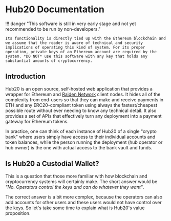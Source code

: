 # Hub20 Documentation

!!! danger "This software is still in very early stage and not yet recommended to be run by non-developers."

    Its functionality is directly tied up with the Ethereum blockchain and we assume that the reader is aware of technical and security implications of operating this kind of system. For its proper operation, private keys of an Ethereum account are required by the system. *DO NOT* use this software with any key that holds any substantial amounts of cryptocurrency.


## Introduction

Hub20 is an open source, self-hosted web application that provides a
wrapper for Ethereum and [Raiden Network](https://raiden.network)
client nodes. It hides all of the complexity from end-users so that
they can make and receive payments in ETH and any ERC20-compliant
token using always the fastest/cheapest possible route without ever
needing to know any technical detail. It also provides a set of APIs
that effectively turn any deployment into a payment gateway for
Ethereum tokens.

In practice, one can think of each instance of Hub20 of a single
"crypto bank" where users simply have access to their individual
accounts and token balances, while the person running the deployment
(hub operator or hub owner) is the one with actual access to the bank
vault and funds.


## Is Hub20 a Custodial Wallet?

This is a question that those more familiar with how blockchain and
cryptocurrency systems will certainly make. The short answer would be
*"No. Operators control the keys and can do whatever they want"*.

The correct answer is a bit more complex, because the operators can
also add accounts for other users and these users would not have
control over the keys. So let's take some time to explain what is
Hub20's value proposition.
